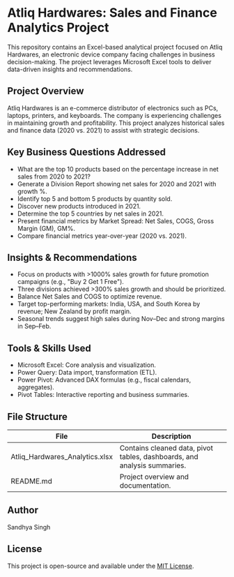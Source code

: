 # Atliq Hardwares: Sales and Finance Analytics Project

This repository contains an Excel-based analytical project focused on Atliq Hardwares, an electronic device company facing challenges in business decision-making. The project leverages Microsoft Excel tools to deliver data-driven insights and recommendations.

## Project Overview

Atliq Hardwares is an e-commerce distributor of electronics such as PCs, laptops, printers, and keyboards. The company is experiencing challenges in maintaining growth and profitability. This project analyzes historical sales and finance data (2020 vs. 2021) to assist with strategic decisions.

## Key Business Questions Addressed

- What are the top 10 products based on the percentage increase in net sales from 2020 to 2021?
- Generate a Division Report showing net sales for 2020 and 2021 with growth %.
- Identify top 5 and bottom 5 products by quantity sold.
- Discover new products introduced in 2021.
- Determine the top 5 countries by net sales in 2021.
- Present financial metrics by Market Spread: Net Sales, COGS, Gross Margin (GM), GM%.
- Compare financial metrics year-over-year (2020 vs. 2021).

## Insights & Recommendations

- Focus on products with >1000% sales growth for future promotion campaigns (e.g., "Buy 2 Get 1 Free").
- Three divisions achieved >300% sales growth and should be prioritized.
- Balance Net Sales and COGS to optimize revenue.
- Target top-performing markets: India, USA, and South Korea by revenue; New Zealand by profit margin.
- Seasonal trends suggest high sales during Nov–Dec and strong margins in Sep–Feb.

## Tools & Skills Used

- Microsoft Excel: Core analysis and visualization.
- Power Query: Data import, transformation (ETL).
- Power Pivot: Advanced DAX formulas (e.g., fiscal calendars, aggregates).
- Pivot Tables: Interactive reporting and business summaries.

## File Structure

| File | Description |
|------|-------------|
| Atliq_Hardwares_Analytics.xlsx | Contains cleaned data, pivot tables, dashboards, and analysis summaries. |
| README.md | Project overview and documentation. |

## Author

Sandhya Singh

## License

This project is open-source and available under the [MIT License](LICENSE).
